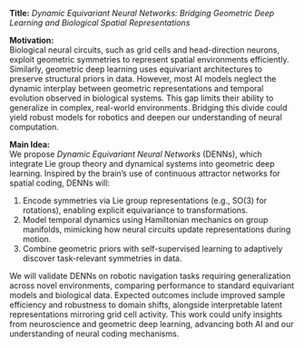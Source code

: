 **Title:** *Dynamic Equivariant Neural Networks: Bridging Geometric Deep Learning and Biological Spatial Representations*  

**Motivation:**  
Biological neural circuits, such as grid cells and head-direction neurons, exploit geometric symmetries to represent spatial environments efficiently. Similarly, geometric deep learning uses equivariant architectures to preserve structural priors in data. However, most AI models neglect the dynamic interplay between geometric representations and temporal evolution observed in biological systems. This gap limits their ability to generalize in complex, real-world environments. Bridging this divide could yield robust models for robotics and deepen our understanding of neural computation.  

**Main Idea:**  
We propose *Dynamic Equivariant Neural Networks* (DENNs), which integrate Lie group theory and dynamical systems into geometric deep learning. Inspired by the brain’s use of continuous attractor networks for spatial coding, DENNs will:  
1. Encode symmetries via Lie group representations (e.g., SO(3) for rotations), enabling explicit equivariance to transformations.  
2. Model temporal dynamics using Hamiltonian mechanics on group manifolds, mimicking how neural circuits update representations during motion.  
3. Combine geometric priors with self-supervised learning to adaptively discover task-relevant symmetries in data.  

We will validate DENNs on robotic navigation tasks requiring generalization across novel environments, comparing performance to standard equivariant models and biological data. Expected outcomes include improved sample efficiency and robustness to domain shifts, alongside interpretable latent representations mirroring grid cell activity. This work could unify insights from neuroscience and geometric deep learning, advancing both AI and our understanding of neural coding mechanisms.